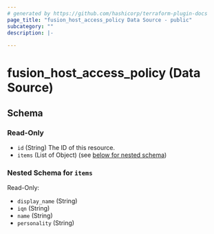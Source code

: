 ```yaml
---
# generated by https://github.com/hashicorp/terraform-plugin-docs
page_title: "fusion_host_access_policy Data Source - public"
subcategory: ""
description: |-
  
---
```


# fusion_host_access_policy (Data Source)





<!-- schema generated by tfplugindocs -->
## Schema

### Read-Only

- `id` (String) The ID of this resource.
- `items` (List of Object) (see [below for nested schema](#nestedatt--items))

<a id="nestedatt--items"></a>
### Nested Schema for `items`

Read-Only:

- `display_name` (String)
- `iqn` (String)
- `name` (String)
- `personality` (String)


